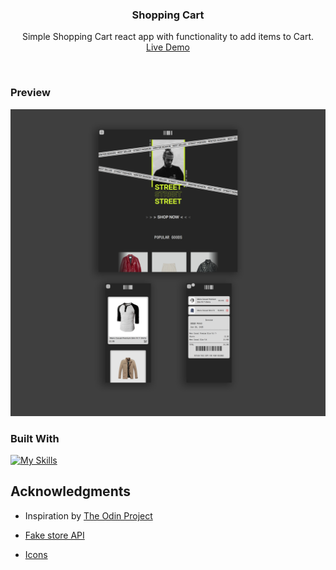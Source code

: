 <h3 align="center">Shopping Cart</h3>

  <p align="center">
    Simple Shopping Cart react app with functionality to add items to Cart.  
    <br />
    <a href="https://shopping-cart-kvhzms77a-santhoshs-projects-9db4bd78.vercel.app/" target="_blank">Live Demo</a>
  </p>
</div>
<br>

<!-- ABOUT THE PROJECT -->

### Preview

<div align="center">
 <img src="./src/assets/preview.png">
</div>

### Built With

[![My Skills](https://skillicons.dev/icons?i=js,react,html,css,tailwind,vite,figma)](https://skillicons.dev)

<!-- ACKNOWLEDGMENTS -->

## Acknowledgments

- Inspiration by <a href="https://www.theodinproject.com/lessons/node-path-react-new-shopping-cart" target="_blank">The Odin Project</a>

- <a href="https://fakestoreapi.com/" target="_blank">Fake store API</a>

- <a href="https://github.com/Remix-Design/RemixIcon" target="_blank">Icons</a>
